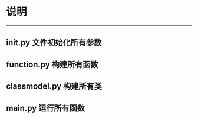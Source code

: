 # 说明

***
## __init__.py 文件初始化所有参数

## function.py 构建所有函数

## classmodel.py 构建所有类

## main.py 运行所有函数
